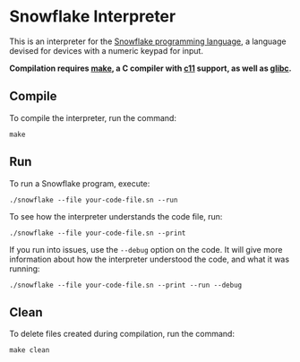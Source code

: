 # Snowflake Interpreter

This is an interpreter for the [Snowflake programming language][1], a language devised 
for devices with a numeric keypad for input.

**Compilation requires [make][2], a C compiler with [c11][3] support, as well as [glibc][4].**

[1]: https://github.com/maelys-mcardle/microprocessor-trainer/tree/master/docs/snowflake
[2]: https://en.wikipedia.org/wiki/Make_(software)
[3]: https://en.wikipedia.org/wiki/C11_(C_standard_revision)
[4]: https://en.wikipedia.org/wiki/GNU_C_Library

## Compile

To compile the interpreter, run the command:
```
make
```

## Run

To run a Snowflake program, execute:
```
./snowflake --file your-code-file.sn --run
```

To see how the interpreter understands the code file, run:
```
./snowflake --file your-code-file.sn --print
```

If you run into issues, use the `--debug` option on the code. It will give more
information about how the interpreter understood the code, and what it was running:
```
./snowflake --file your-code-file.sn --print --run --debug
```

## Clean

To delete files created during compilation, run the command:
```
make clean
```

